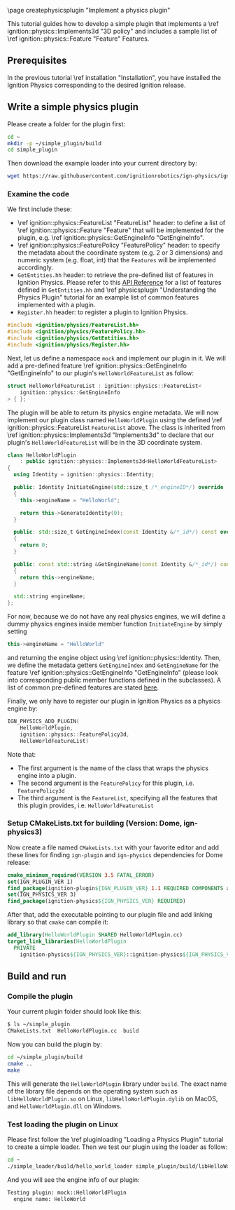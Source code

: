 \page createphysicsplugin "Implement a physics plugin"

This tutorial guides how to develop a simple plugin that implements a
\ref ignition::physics::Implements3d "3D policy" and includes a sample list of
\ref ignition::physics::Feature "Feature" Features.

## Prerequisites

In the previous tutorial \ref installation "Installation", you have installed
the Ignition Physics corresponding to the desired Ignition release.

## Write a simple physics plugin

Please create a folder for the plugin first:

```bash
cd ~
mkdir -p ~/simple_plugin/build
cd simple_plugin
```

Then download the example loader into your current directory by:

```bash
wget https://raw.githubusercontent.com/ignitionrobotics/ign-physics/ign-physics3/examples/hello_world_plugin/HelloWorldPlugin.cc
```

### Examine the code

We first include these:
- \ref ignition::physics::FeatureList "FeatureList" header: to define a list of
\ref ignition::physics::Feature "Feature" that will be implemented for the
plugin, e.g. \ref ignition::physics::GetEngineInfo "GetEngineInfo".
- \ref ignition::physics::FeaturePolicy "FeaturePolicy" header: to specify the
metadata about the coordinate system (e.g. 2 or 3 dimensions) and numeric system
(e.g. float, int) that the `Features` will be implemented accordingly.
- `GetEntities.hh` header: to retrieve the pre-defined list of features in
Ignition Physics. Please refer to this [API Reference](https://ignitionrobotics.org/api/physics/3.0/GetEntities_8hh.html)
for a list of features defined in `GetEntities.hh` and \ref physicsplugin
"Understanding the Physics Plugin" tutorial for an example list of common features
implemented with a plugin.
- `Register.hh` header: to register a plugin to Ignition Physics.

```cpp
#include <ignition/physics/FeatureList.hh>
#include <ignition/physics/FeaturePolicy.hh>
#include <ignition/physics/GetEntities.hh>
#include <ignition/physics/Register.hh>
```

Next, let us define a namespace `mock` and implement our plugin in it.
We will add a pre-defined feature \ref ignition::physics::GetEngineInfo "GetEngineInfo"
to our plugin's `HelloWorldFeatureList` as follow:

```cpp
struct HelloWorldFeatureList : ignition::physics::FeatureList<
    ignition::physics::GetEngineInfo
> { };
```

The plugin will be able to return its physics engine metadata.
We will now implement our plugin class named `HelloWorldPlugin`
using the defined \ref ignition::physics::FeatureList `FeatureList` above.
The class is inherited from \ref ignition::physics::Implements3d "Implements3d"
to declare that our plugin's `HelloWorldFeatureList` will be in the 3D
coordinate system.

```cpp
class HelloWorldPlugin
    : public ignition::physics::Implements3d<HelloWorldFeatureList>
{
  using Identity = ignition::physics::Identity;

  public: Identity InitiateEngine(std::size_t /*_engineID*/) override
  {
    this->engineName = "HelloWorld";

    return this->GenerateIdentity(0);
  }

  public: std::size_t GetEngineIndex(const Identity &/*_id*/) const override
  {
    return 0;
  }

  public: const std::string &GetEngineName(const Identity &/*_id*/) const override
  {
    return this->engineName;
  }

  std::string engineName;
};
```

For now, because we do not have any real physics engines, we will define a dummy
physics engines inside member function `InitiateEngine` by simply setting
```cpp
this->engineName = "HelloWorld"
```
and returning the engine object using \ref ignition::physics::Identity. Then, we
define the metadata getters `GetEngineIndex` and `GetEngineName` for the
feature \ref ignition::physics::GetEngineInfo "GetEngineInfo" (please look into
corresponding public member functions defined in the subclasses). A list of common
pre-defined features are stated [here](https://ignitionrobotics.org/api/physics/3.0/GetEntities_8hh.html).

Finally, we only have to register our plugin in Ignition Physics as a physics
engine by:

```cpp
IGN_PHYSICS_ADD_PLUGIN(
    HelloWorldPlugin,
    ignition::physics::FeaturePolicy3d,
    HelloWorldFeatureList)
```
Note that:
- The first argument is the name of the class that wraps the physics engine into
a plugin.
- The second argument is the `FeaturePolicy` for this plugin, i.e. `FeaturePolicy3d`
- The third argument is the `FeatureList`, specifying all the features that this
plugin provides, i.e. `HelloWorldFeatureList`

### Setup CMakeLists.txt for building (Version: Dome, ign-physics3)

Now create a file named `CMakeLists.txt` with your favorite editor and add these
lines for finding `ign-plugin` and `ign-physics` dependencies for Dome release:

```cmake
cmake_minimum_required(VERSION 3.5 FATAL_ERROR)
set(IGN_PLUGIN_VER 1)
find_package(ignition-plugin${IGN_PLUGIN_VER} 1.1 REQUIRED COMPONENTS all)
set(IGN_PHYSICS_VER 3)
find_package(ignition-physics${IGN_PHYSICS_VER} REQUIRED)
```

After that, add the executable pointing to our plugin file and add linking
library so that `cmake` can compile it:

```cmake
add_library(HelloWorldPlugin SHARED HelloWorldPlugin.cc)
target_link_libraries(HelloWorldPlugin
  PRIVATE
    ignition-physics${IGN_PHYSICS_VER}::ignition-physics${IGN_PHYSICS_VER})
```

## Build and run

### Compile the plugin

Your current plugin folder should look like this:

```bash
$ ls ~/simple_plugin
CMakeLists.txt  HelloWorldPlugin.cc  build
```

Now you can build the plugin by:

```bash
cd ~/simple_plugin/build
cmake ..
make
```

This will generate the `HelloWorldPlugin` library under `build`.
The exact name of the library file depends on the operating system
such as `libHelloWorldPlugin.so` on Linux, `libHelloWorldPlugin.dylib` on MacOS,
and `HelloWorldPlugin.dll` on Windows.

### Test loading the plugin on Linux

Please first follow the \ref pluginloading "Loading a Physics Plugin" tutorial
to create a simple loader. Then we test our plugin using the loader as follow:

```bash
cd ~
./simple_loader/build/hello_world_loader simple_plugin/build/libHelloWorldPlugin.so
```

And you will see the engine info of our plugin:

```bash
Testing plugin: mock::HelloWorldPlugin
  engine name: HelloWorld
```
